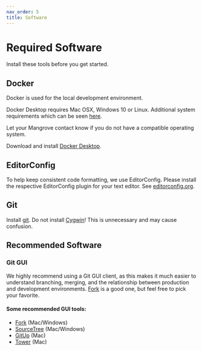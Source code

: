 ```yaml
---
nav_order: 5
title: Software
---
```

# Required Software
Install these tools before you get started.

## Docker
Docker is used for the local development environment.

Docker Desktop requires Mac OSX, Windows 10 or Linux.
Additional system requirements which can be seen [here](https://docs.docker.com/docker-for-windows/install/).

Let your Mangrove contact know if you do not have a compatible operating system.

Download and install [Docker Desktop](https://www.docker.com/get-started).

## EditorConfig
To help keep consistent code formatting, we use EditorConfig. Please install the respective EditorConfig plugin for your text editor. See [editorconfig.org](https://editorconfig.org/).

## Git
Install [git](https://git-scm.com/).
Do not install [Cygwin](https://www.cygwin.com/)!
This is unnecessary and may cause confusion.

## Recommended Software

### Git GUI
We highly recommend using a Git GUI client, as this makes it much easier to understand branching, merging, and the relationship between production and development environments. [Fork] is a good one, but feel free to pick your favorite.

#### Some recommended GUI tools:
* [Fork] (Mac/Windows)
* [SourceTree](https://www.sourcetreeapp.com/) (Mac/Windows)
* [GitUp](https://gitup.co/) (Mac)
* [Tower](https://www.git-tower.com/mac) (Mac)

[Fork]:https://git-fork.com/
